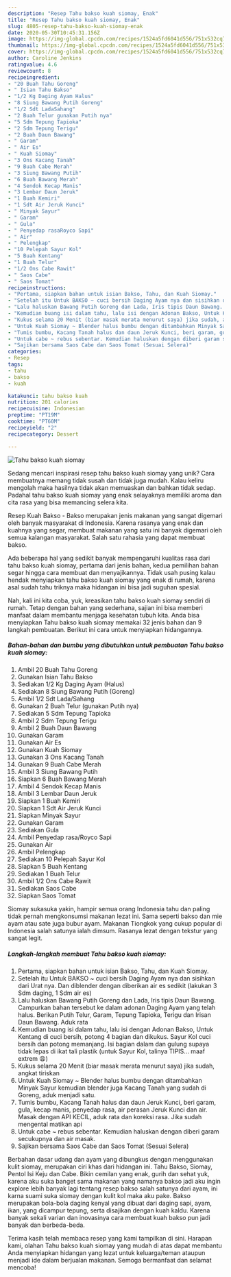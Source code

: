 ```yaml
---
description: "Resep Tahu bakso kuah siomay, Enak"
title: "Resep Tahu bakso kuah siomay, Enak"
slug: 4805-resep-tahu-bakso-kuah-siomay-enak
date: 2020-05-30T10:45:31.156Z
image: https://img-global.cpcdn.com/recipes/1524a5fd6041d556/751x532cq70/tahu-bakso-kuah-siomay-foto-resep-utama.jpg
thumbnail: https://img-global.cpcdn.com/recipes/1524a5fd6041d556/751x532cq70/tahu-bakso-kuah-siomay-foto-resep-utama.jpg
cover: https://img-global.cpcdn.com/recipes/1524a5fd6041d556/751x532cq70/tahu-bakso-kuah-siomay-foto-resep-utama.jpg
author: Caroline Jenkins
ratingvalue: 4.6
reviewcount: 8
recipeingredient:
- "20 Buah Tahu Goreng"
- " Isian Tahu Bakso"
- "1/2 Kg Daging Ayam Halus"
- "8 Siung Bawang Putih Goreng"
- "1/2 Sdt LadaSahang"
- "2 Buah Telur gunakan Putih nya"
- "5 Sdm Tepung Tapioka"
- "2 Sdm Tepung Terigu"
- "2 Buah Daun Bawang"
- " Garam"
- " Air Es"
- " Kuah Siomay"
- "3 Ons Kacang Tanah"
- "9 Buah Cabe Merah"
- "3 Siung Bawang Putih"
- "6 Buah Bawang Merah"
- "4 Sendok Kecap Manis"
- "3 Lembar Daun Jeruk"
- "1 Buah Kemiri"
- "1 Sdt Air Jeruk Kunci"
- " Minyak Sayur"
- " Garam"
- " Gula"
- " Penyedap rasaRoyco Sapi"
- " Air"
- " Pelengkap"
- "10 Pelepah Sayur Kol"
- "5 Buah Kentang"
- "1 Buah Telur"
- "1/2 Ons Cabe Rawit"
- " Saos Cabe"
- " Saos Tomat"
recipeinstructions:
- "Pertama, siapkan bahan untuk isian Bakso, Tahu, dan Kuah Siomay."
- "Setelah itu Untuk BAKSO ~ cuci bersih Daging Ayam nya dan sisihkan dari Urat nya. Dan diblender dengan diberikan air es sedikit (lakukan 3 Sdm daging, 1 Sdm air es)"
- "Lalu haluskan Bawang Putih Goreng dan Lada, Iris tipis Daun Bawang. Campurkan bahan tersebut ke dalam adonan Daging Ayam yang telah halus. Berikan Putih Telur, Garam, Tepung Tapioka, Terigu dan Irisan Daun Bawang. Aduk rata"
- "Kemudian buang isi dalam tahu, lalu isi dengan Adonan Bakso, Untuk Kentang di cuci bersih, potong 4 bagian dan dikukus. Sayur Kol cuci bersih dan potong memanjang. Isi bagian dalam dan gulung supaya tidak lepas di ikat tali plastik (untuk Sayur Kol, talinya TIPIS... maaf extrem 😫)"
- "Kukus selama 20 Menit (biar masak merata menurut saya) jika sudah, angkat tiriskan"
- "Untuk Kuah Siomay ~ Blender halus bumbu dengan ditambahkan Minyak Sayur kemudian blender juga Kacang Tanah yang sudah di Goreng, aduk menjadi satu."
- "Tumis bumbu, Kacang Tanah halus dan daun Jeruk Kunci, beri garam, gula, kecap manis, penyedap rasa, air perasan Jeruk Kunci dan air. Masak dengan API KECIL, aduk rata dan koreksi rasa. Jika sudah mengental matikan api"
- "Untuk cabe ~ rebus sebentar. Kemudian haluskan dengan diberi garam secukupnya dan air masak."
- "Sajikan bersama Saos Cabe dan Saos Tomat (Sesuai Selera)"
categories:
- Resep
tags:
- tahu
- bakso
- kuah

katakunci: tahu bakso kuah 
nutrition: 201 calories
recipecuisine: Indonesian
preptime: "PT19M"
cooktime: "PT60M"
recipeyield: "2"
recipecategory: Dessert

---
```



![Tahu bakso kuah siomay](https://img-global.cpcdn.com/recipes/1524a5fd6041d556/751x532cq70/tahu-bakso-kuah-siomay-foto-resep-utama.jpg)

Sedang mencari inspirasi resep tahu bakso kuah siomay yang unik? Cara membuatnya memang tidak susah dan tidak juga mudah. Kalau keliru mengolah maka hasilnya tidak akan memuaskan dan bahkan tidak sedap. Padahal tahu bakso kuah siomay yang enak selayaknya memiliki aroma dan cita rasa yang bisa memancing selera kita.

Resep Kuah Bakso - Bakso merupakan jenis makanan yang sangat digemari oleh banyak masyarakat di Indonesia. Karena rasanya yang enak dan kuahnya yang segar, membuat makanan yang satu ini banyak digemari oleh semua kalangan masyarakat. Salah satu rahasia yang dapat membuat bakso.

Ada beberapa hal yang sedikit banyak mempengaruhi kualitas rasa dari tahu bakso kuah siomay, pertama dari jenis bahan, kedua pemilihan bahan segar hingga cara membuat dan menyajikannya. Tidak usah pusing kalau hendak menyiapkan tahu bakso kuah siomay yang enak di rumah, karena asal sudah tahu triknya maka hidangan ini bisa jadi suguhan spesial.


Nah, kali ini kita coba, yuk, kreasikan tahu bakso kuah siomay sendiri di rumah. Tetap dengan bahan yang sederhana, sajian ini bisa memberi manfaat dalam membantu menjaga kesehatan tubuh kita. Anda bisa menyiapkan Tahu bakso kuah siomay memakai 32 jenis bahan dan 9 langkah pembuatan. Berikut ini cara untuk menyiapkan hidangannya.

<!--inarticleads1-->

##### Bahan-bahan dan bumbu yang dibutuhkan untuk pembuatan Tahu bakso kuah siomay:

1. Ambil 20 Buah Tahu Goreng
1. Gunakan  Isian Tahu Bakso
1. Sediakan 1/2 Kg Daging Ayam (Halus)
1. Sediakan 8 Siung Bawang Putih (Goreng)
1. Ambil 1/2 Sdt Lada/Sahang
1. Gunakan 2 Buah Telur (gunakan Putih nya)
1. Sediakan 5 Sdm Tepung Tapioka
1. Ambil 2 Sdm Tepung Terigu
1. Ambil 2 Buah Daun Bawang
1. Gunakan  Garam
1. Gunakan  Air Es
1. Gunakan  Kuah Siomay
1. Gunakan 3 Ons Kacang Tanah
1. Gunakan 9 Buah Cabe Merah
1. Ambil 3 Siung Bawang Putih
1. Siapkan 6 Buah Bawang Merah
1. Ambil 4 Sendok Kecap Manis
1. Ambil 3 Lembar Daun Jeruk
1. Siapkan 1 Buah Kemiri
1. Siapkan 1 Sdt Air Jeruk Kunci
1. Siapkan  Minyak Sayur
1. Gunakan  Garam
1. Sediakan  Gula
1. Ambil  Penyedap rasa/Royco Sapi
1. Gunakan  Air
1. Ambil  Pelengkap
1. Sediakan 10 Pelepah Sayur Kol
1. Siapkan 5 Buah Kentang
1. Sediakan 1 Buah Telur
1. Ambil 1/2 Ons Cabe Rawit
1. Sediakan  Saos Cabe
1. Siapkan  Saos Tomat


Siomay sukasuka yakin, hampir semua orang Indonesia tahu dan paling tidak pernah mengkonsumsi makanan lezat ini. Sama seperti bakso dan mie ayam atau sate juga bubur ayam. Makanan Tiongkok yang cukup popular di Indonesia salah satunya ialah dimsum. Rasanya lezat dengan tekstur yang sangat legit. 

<!--inarticleads2-->

##### Langkah-langkah membuat Tahu bakso kuah siomay:

1. Pertama, siapkan bahan untuk isian Bakso, Tahu, dan Kuah Siomay.
1. Setelah itu Untuk BAKSO ~ cuci bersih Daging Ayam nya dan sisihkan dari Urat nya. Dan diblender dengan diberikan air es sedikit (lakukan 3 Sdm daging, 1 Sdm air es)
1. Lalu haluskan Bawang Putih Goreng dan Lada, Iris tipis Daun Bawang. Campurkan bahan tersebut ke dalam adonan Daging Ayam yang telah halus. Berikan Putih Telur, Garam, Tepung Tapioka, Terigu dan Irisan Daun Bawang. Aduk rata
1. Kemudian buang isi dalam tahu, lalu isi dengan Adonan Bakso, Untuk Kentang di cuci bersih, potong 4 bagian dan dikukus. Sayur Kol cuci bersih dan potong memanjang. Isi bagian dalam dan gulung supaya tidak lepas di ikat tali plastik (untuk Sayur Kol, talinya TIPIS... maaf extrem 😫)
1. Kukus selama 20 Menit (biar masak merata menurut saya) jika sudah, angkat tiriskan
1. Untuk Kuah Siomay ~ Blender halus bumbu dengan ditambahkan Minyak Sayur kemudian blender juga Kacang Tanah yang sudah di Goreng, aduk menjadi satu.
1. Tumis bumbu, Kacang Tanah halus dan daun Jeruk Kunci, beri garam, gula, kecap manis, penyedap rasa, air perasan Jeruk Kunci dan air. Masak dengan API KECIL, aduk rata dan koreksi rasa. Jika sudah mengental matikan api
1. Untuk cabe ~ rebus sebentar. Kemudian haluskan dengan diberi garam secukupnya dan air masak.
1. Sajikan bersama Saos Cabe dan Saos Tomat (Sesuai Selera)


Berbahan dasar udang dan ayam yang dibungkus dengan menggunakan kulit siomay, merupakan ciri khas dari hidangan ini. Tahu Bakso, Siomay, Pentol Isi Keju dan Cabe. Bikin cemilan yang enak, gurih dan sehat yuk, karena aku suka banget sama makanan yang namanya bakso jadi aku ingin explore lebih banyak lagi tentang resep bakso salah satunya dari ayam, ini karna suami suka siomay dengan kulit kol maka aku pake. Bakso merupakan bola-bola daging kenyal yang dibuat dari daging sapi, ayam, ikan, yang dicampur tepung, serta disajikan dengan kuah kaldu. Karena banyak sekali varian dan inovasinya cara membuat kuah bakso pun jadi banyak dan berbeda-beda. 

Terima kasih telah membaca resep yang kami tampilkan di sini. Harapan kami, olahan Tahu bakso kuah siomay yang mudah di atas dapat membantu Anda menyiapkan hidangan yang lezat untuk keluarga/teman ataupun menjadi ide dalam berjualan makanan. Semoga bermanfaat dan selamat mencoba!
